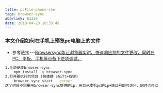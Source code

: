 ```yaml
---
title: pcFile-phone-see
tags: browser-sync
abbrlink: 61336
date: 2018-04-28 16:38:49
---
```


### 本文介绍如何在手机上预览pc电脑上的文件
- 参考链接---[Browsersync能让浏览器实时、快速响应您的文件更改，同时在PC、平板、手机等设备下进项调试。](http://www.browsersync.cn/#install)

```bash
1.全局安装browser-sync
    npm install -g browser-sync
2.打开要执行的项目 (快捷键 shift+右键)
    browser-sync start --server
这个时候不需要用browser-sync提供的ip，用自己本机pc的ip+端口号即可访问，同时也可以在手机上进行访问
```